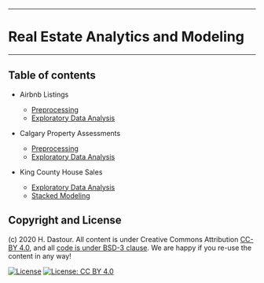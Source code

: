 ******************************
# Real Estate Analytics and Modeling
******************************

## Table of contents

* Airbnb Listings
	* [Preprocessing](Airbnb_Listings_Preprocessing.ipynb)
	* [Exploratory Data Analysis](Airbnb_Listings_real_estate.ipynb)
	
* Calgary Property Assessments
	* [Preprocessing](Calgary_Property_Assessments_Preprocessing.ipynb)
	* [Exploratory Data Analysis](Calgary_Property_Assessments_EDA.ipynb)
	
* King County House Sales
	* [Exploratory Data Analysis](King_County_House_Sales_EDA.ipynb)
	* [Stacked Modeling](King_County_House_Sales_Stacked_Modeling.ipynb)


## Copyright and License

(c) 2020 H. Dastour. All content is under Creative Commons Attribution [CC-BY 4.0](https://creativecommons.org/licenses/by/4.0/legalcode.txt), and all [code is under BSD-3 clause](https://github.com/engineersCode/EngComp/blob/master/LICENSE). We are happy if you re-use the content in any way!

[![License](https://img.shields.io/badge/License-BSD%203--Clause-blue.svg)](https://opensource.org/licenses/BSD-3-Clause) [![License: CC BY 4.0](https://img.shields.io/badge/License-CC%20BY%204.0-lightgrey.svg)](https://creativecommons.org/licenses/by/4.0/)
